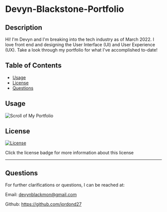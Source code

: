 # Devyn-Blackstone-Portfolio

## Description

Hi! I'm Devyn and I'm breaking into the tech industry as of March 2022. I love front end and designing the User Interface (UI) and User Experience (UX). Take a look through my portfolio for what I've accomplished to-date!

## Table of Contents

- [Usage](#usage)
- [License](#license)
- [Questions](#questions)

## Usage

![Scroll of My Portfolio](./assets/images/Devyn.gif)

## License

[![License](https://img.shields.io/badge/%20no%20license-unlicense-blueviolet)](https://choosealicense.com/no-permission/)

Click the license badge for more information about this license

---

## Questions

For further clarifications or questions, I can be reached at:

Email: devynblackmon@gmail.com

Github: https://github.com/jordond27
